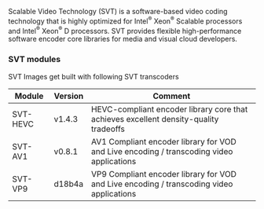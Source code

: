 Scalable Video Technology (SVT) is a software-based video coding technology that is highly optimized for Intel<sup>®</sup> Xeon<sup>®</sup> Scalable processors and Intel<sup>®</sup> Xeon<sup>®</sup> D processors. SVT provides flexible high-performance software encoder core libraries for media and visual cloud developers.

### SVT modules

SVT Images get built with following SVT transcoders

|Module|Version|Comment
|------|------|------|
|SVT-HEVC|v1.4.3|HEVC-compliant encoder library core that achieves excellent density-quality tradeoffs|
|SVT-AV1|v0.8.1|AV1 Compliant encoder library for VOD and Live encoding / transcoding video applications|
|SVT-VP9|d18b4a|VP9 Compliant encoder library for VOD and Live encoding / transcoding video applications|
